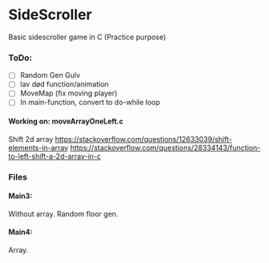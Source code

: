 # SideScroller #
Basic sidescroller game in C (Practice purpose)

### ToDo: ###
- [ ] Random Gen Gulv
- [ ] lav død function/animation
- [ ] MoveMap (fix moving player)
- [ ] In main-function, convert to do-while loop

#### Working on: moveArrayOneLeft.c
Shift 2d array
https://stackoverflow.com/questions/12633039/shift-elements-in-array
https://stackoverflow.com/questions/28334143/function-to-left-shift-a-2d-array-in-c

### Files
#### Main3:
Without array. Random floor gen.

#### Main4:
Array.
